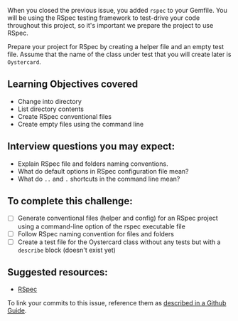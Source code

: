When you closed the previous issue, you added `rspec` to your Gemfile. You will be using the RSpec testing framework to test-drive your code throughout this project, so it's important we prepare the project to use RSpec.

Prepare your project for RSpec by creating a helper file and an empty test file. Assume that the name of the class under test that you will create later is `Oystercard`.

## Learning Objectives covered
- Change into directory
- List directory contents
- Create RSpec conventional files
- Create empty files using the command line

## Interview questions you may expect:
- Explain RSpec file and folders naming conventions.
- What do default options in RSpec configuration file mean?
- What do `..` and `.` shortcuts in the command line mean?

## To complete this challenge:
- [ ] Generate conventional files (helper and config) for an RSpec project using a command-line option of the rspec executable file
- [ ] Follow RSpec naming convention for files and folders
- [ ] Create a test file for the Oystercard class without any tests but with a `describe` block (doesn't exist yet)

## Suggested resources:
- [RSpec](http://rspec.info/)

To link your commits to this issue, reference them as [described in a Github Guide](https://guides.github.com/features/issues/).